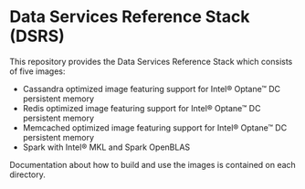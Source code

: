 # Data Services Reference Stack (DSRS)

This repository provides the Data Services Reference Stack which consists of five images:

- Cassandra optimized image featuring support for Intel® Optane™ DC persistent memory
- Redis optimized image featuring support for Intel® Optane™ DC persistent memory
- Memcached optimized image featuring support for Intel® Optane™ DC persistent memory
- Spark with Intel® MKL and Spark OpenBLAS

Documentation about how to build and use the images is contained on each directory.

